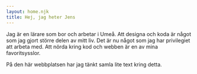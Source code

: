 ```yaml
---
layout: home.njk
title: Hej, jag heter Jens
---
```


Jag är en lärare som bor och arbetar i Umeå. Att designa och koda är något som jag gjort större delen av mitt liv. Det är nu något som jag har privilegiet att arbeta med. Att nörda kring kod och webben är en av mina favoritsysslor.

På den här webbplatsen har jag tänkt samla lite text kring detta.